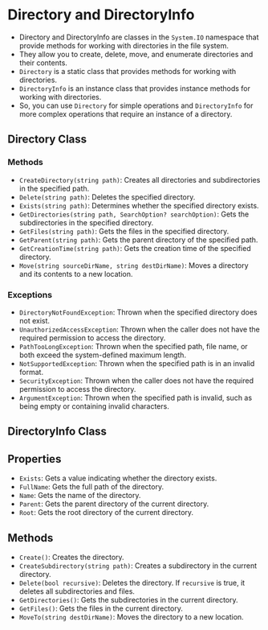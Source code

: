 # Directory and DirectoryInfo

- Directory and DirectoryInfo are classes in the `System.IO` namespace that provide methods for working with directories in the file system.
- They allow you to create, delete, move, and enumerate directories and their contents.
- `Directory` is a static class that provides methods for working with directories.
- `DirectoryInfo` is an instance class that provides instance methods for working with directories.
- So, you can use `Directory` for simple operations and `DirectoryInfo` for more complex operations that require an instance of a directory.

## Directory Class

### Methods

- `CreateDirectory(string path)`: Creates all directories and subdirectories in the specified path.
- `Delete(string path)`: Deletes the specified directory.
- `Exists(string path)`: Determines whether the specified directory exists.
- `GetDirectories(string path, SearchOption? searchOption)`: Gets the subdirectories in the specified directory.
- `GetFiles(string path)`: Gets the files in the specified directory.
- `GetParent(string path)`: Gets the parent directory of the specified path.
- `GetCreationTime(string path)`: Gets the creation time of the specified directory.
- `Move(string sourceDirName, string destDirName)`: Moves a directory and its contents to a new location.

### Exceptions

- `DirectoryNotFoundException`: Thrown when the specified directory does not exist.
- `UnauthorizedAccessException`: Thrown when the caller does not have the required permission to access the directory.
- `PathTooLongException`: Thrown when the specified path, file name, or both exceed the system-defined maximum length.
- `NotSupportedException`: Thrown when the specified path is in an invalid format.
- `SecurityException`: Thrown when the caller does not have the required permission to access the directory.
- `ArgumentException`: Thrown when the specified path is invalid, such as being empty or containing invalid characters.

## DirectoryInfo Class

## Properties

- `Exists`: Gets a value indicating whether the directory exists.
- `FullName`: Gets the full path of the directory.
- `Name`: Gets the name of the directory.
- `Parent`: Gets the parent directory of the current directory.
- `Root`: Gets the root directory of the current directory.

## Methods

- `Create()`: Creates the directory.
- `CreateSubdirectory(string path)`: Creates a subdirectory in the current directory.
- `Delete(bool recursive)`: Deletes the directory. If `recursive` is true, it deletes all subdirectories and files.
- `GetDirectories()`: Gets the subdirectories in the current directory.
- `GetFiles()`: Gets the files in the current directory.
- `MoveTo(string destDirName)`: Moves the directory to a new location.

